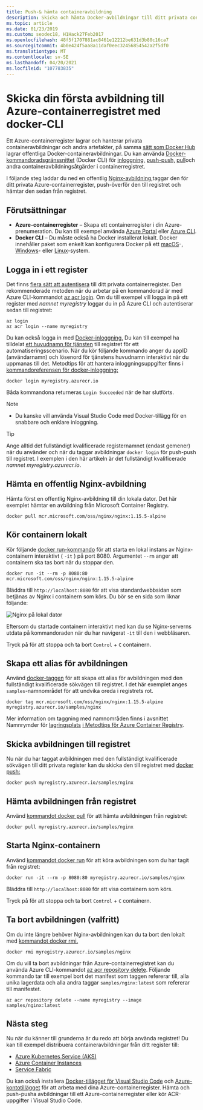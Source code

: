 ```yaml
---
title: Push-& hämta containeravbildning
description: Skicka och hämta Docker-avbildningar till ditt privata containerregister i Azure med hjälp av Docker CLI
ms.topic: article
ms.date: 01/23/2019
ms.custom: seodec18, H1Hack27Feb2017
ms.openlocfilehash: 48f5f1707881ac8461e12212be631d3b80c16ca7
ms.sourcegitcommit: 4b0e424f5aa8a11daf0eec32456854542a2f5df0
ms.translationtype: MT
ms.contentlocale: sv-SE
ms.lasthandoff: 04/20/2021
ms.locfileid: "107783835"
---
```

# <a name="push-your-first-image-to-your-azure-container-registry-using-the-docker-cli"></a>Skicka din första avbildning till Azure-containerregistret med docker-CLI

Ett Azure-containerregister lagrar och hanterar privata containeravbildningar och andra artefakter, på samma [sätt som Docker Hub](https://hub.docker.com/) lagrar offentliga Docker-containeravbildningar. Du kan använda [Docker-kommandoradsgränssnittet](https://docs.docker.com/engine/reference/commandline/cli/) (Docker CLI) för [inloggning,](https://docs.docker.com/engine/reference/commandline/login/) [push-push,](https://docs.docker.com/engine/reference/commandline/push/) [pull](https://docs.docker.com/engine/reference/commandline/pull/)och andra containeravbildningsåtgärder i containerregistret.

I följande steg laddar du ned en offentlig [Nginx-avbildning,](https://store.docker.com/images/nginx)taggar den för ditt privata Azure-containerregister, push-överför den till registret och hämtar den sedan från registret.

## <a name="prerequisites"></a>Förutsättningar

* **Azure-containerregister** – Skapa ett containerregister i din Azure-prenumeration. Du kan till exempel använda [Azure Portal](container-registry-get-started-portal.md) eller [Azure CLI](container-registry-get-started-azure-cli.md).
* **Docker CLI** – Du måste också ha Docker installerat lokalt. Docker innehåller paket som enkelt kan konfigurera Docker på ett [macOS][docker-mac]-, [Windows][docker-windows]- eller [Linux][docker-linux]-system.

## <a name="log-in-to-a-registry"></a>Logga in i ett register

Det finns [flera sätt att autentisera](container-registry-authentication.md) till ditt privata containerregister. Den rekommenderade metoden när du arbetar på en kommandorad är med Azure CLI-kommandot [az acr login](/cli/azure/acr#az_acr_login). Om du till exempel vill logga in på ett register med *namnet myregistry* loggar du in på Azure CLI och autentiserar sedan till registret:

```azurecli
az login
az acr login --name myregistry
```

Du kan också logga in med [Docker-inloggning.](https://docs.docker.com/engine/reference/commandline/login/) Du kan till exempel ha tilldelat [ett huvudnamn för tjänsten](container-registry-authentication.md#service-principal) till registret för ett automatiseringsscenario. När du kör följande kommando anger du appID (användarnamn) och lösenord för tjänstens huvudnamn interaktivt när du uppmanas till det. Metodtips för att hantera inloggningsuppgifter finns i [kommandoreferensen för docker-inloggning:](https://docs.docker.com/engine/reference/commandline/login/)

```
docker login myregistry.azurecr.io
```

Båda kommandona returneras `Login Succeeded` när de har slutförts.
> [!NOTE]
>* Du kanske vill använda Visual Studio Code med Docker-tillägg för en snabbare och enklare inloggning.

> [!TIP]
> Ange alltid det fullständigt kvalificerade registernamnet (endast gemener) när du använder och när du taggar avbildningar `docker login` för push-push till registret. I exemplen i den här artikeln är det fullständigt kvalificerade *namnet myregistry.azurecr.io*.

## <a name="pull-a-public-nginx-image"></a>Hämta en offentlig Nginx-avbildning

Hämta först en offentlig Nginx-avbildning till din lokala dator. Det här exemplet hämtar en avbildning från Microsoft Container Registry.

```
docker pull mcr.microsoft.com/oss/nginx/nginx:1.15.5-alpine
```

## <a name="run-the-container-locally"></a>Kör containern lokalt

Kör följande [docker run-kommando](https://docs.docker.com/engine/reference/run/) för att starta en lokal instans av Nginx-containern interaktivt ( `-it` ) på port 8080. Argumentet `--rm` anger att containern ska tas bort när du stoppar den.

```
docker run -it --rm -p 8080:80 mcr.microsoft.com/oss/nginx/nginx:1.15.5-alpine
```

Bläddra till `http://localhost:8080` för att visa standardwebbsidan som betjänas av Nginx i containern som körs. Du bör se en sida som liknar följande:

![Nginx på lokal dator](./media/container-registry-get-started-docker-cli/nginx.png)

Eftersom du startade containern interaktivt med kan du se Nginx-serverns utdata på kommandoraden när du har navigerat `-it` till den i webbläsaren.

Tryck på för att stoppa och ta bort `Control` + `C` containern.

## <a name="create-an-alias-of-the-image"></a>Skapa ett alias för avbildningen

Använd [docker-taggen](https://docs.docker.com/engine/reference/commandline/tag/) för att skapa ett alias för avbildningen med den fullständigt kvalificerade sökvägen till registret. I det här exemplet anges `samples`-namnområdet för att undvika oreda i registrets rot.

```
docker tag mcr.microsoft.com/oss/nginx/nginx:1.15.5-alpine myregistry.azurecr.io/samples/nginx
```

Mer information om taggning med namnområden finns i avsnittet Namnrymder för [lagringsplats](container-registry-best-practices.md#repository-namespaces) [i Metodtips för Azure Container Registry](container-registry-best-practices.md).

## <a name="push-the-image-to-your-registry"></a>Skicka avbildningen till registret

Nu när du har taggat avbildningen med den fullständigt kvalificerade sökvägen till ditt privata register kan du skicka den till registret med [docker push:](https://docs.docker.com/engine/reference/commandline/push/)

```
docker push myregistry.azurecr.io/samples/nginx
```

## <a name="pull-the-image-from-your-registry"></a>Hämta avbildningen från registret

Använd [kommandot docker pull](https://docs.docker.com/engine/reference/commandline/pull/) för att hämta avbildningen från registret:

```
docker pull myregistry.azurecr.io/samples/nginx
```

## <a name="start-the-nginx-container"></a>Starta Nginx-containern

Använd [kommandot docker run](https://docs.docker.com/engine/reference/run/) för att köra avbildningen som du har tagit från registret:

```
docker run -it --rm -p 8080:80 myregistry.azurecr.io/samples/nginx
```

Bläddra till `http://localhost:8080` för att visa containern som körs.

Tryck på för att stoppa och ta bort `Control` + `C` containern.

## <a name="remove-the-image-optional"></a>Ta bort avbildningen (valfritt)

Om du inte längre behöver Nginx-avbildningen kan du ta bort den lokalt med [kommandot docker rmi.](https://docs.docker.com/engine/reference/commandline/rmi/)

```
docker rmi myregistry.azurecr.io/samples/nginx
```

Om du vill ta bort avbildningar från Azure-containerregistret kan du använda Azure CLI-kommandot [az acr repository delete](/cli/azure/acr/repository#az_acr_repository_delete). Följande kommando tar till exempel bort det manifest som taggen refererar till, alla unika lagerdata och alla andra taggar `samples/nginx:latest` som refererar till manifestet.

```azurecli
az acr repository delete --name myregistry --image samples/nginx:latest
```

## <a name="next-steps"></a>Nästa steg

Nu när du känner till grunderna är du redo att börja använda registret! Du kan till exempel distribuera containeravbildningar från ditt register till:

* [Azure Kubernetes Service (AKS)](../aks/tutorial-kubernetes-prepare-app.md)
* [Azure Container Instances](../container-instances/container-instances-tutorial-prepare-app.md)
* [Service Fabric](../service-fabric/service-fabric-tutorial-create-container-images.md)

Du kan också installera [Docker-tillägget för Visual Studio Code](https://code.visualstudio.com/docs/azure/docker) och [Azure-kontotillägget](https://marketplace.visualstudio.com/items?itemName=ms-vscode.azure-account) för att arbeta med dina Azure-containerregister. Hämta och push-pusha avbildningar till ett Azure-containerregister eller kör ACR-uppgifter i Visual Studio Code.


<!-- LINKS - external -->
[docker-linux]: https://docs.docker.com/engine/installation/#supported-platforms
[docker-mac]: https://docs.docker.com/docker-for-mac/
[docker-windows]: https://docs.docker.com/docker-for-windows/
